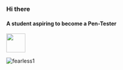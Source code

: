 ### Hi there

#### A student aspiring to become a Pen-Tester

<img src="https://media.giphy.com/media/VgCDAzcKvsR6OM0uWg/giphy.gif" width="50">

![fearless1](https://user-images.githubusercontent.com/73434276/142928064-bb06ad5c-8a4c-49f7-8436-e202239a9aa0.gif)




